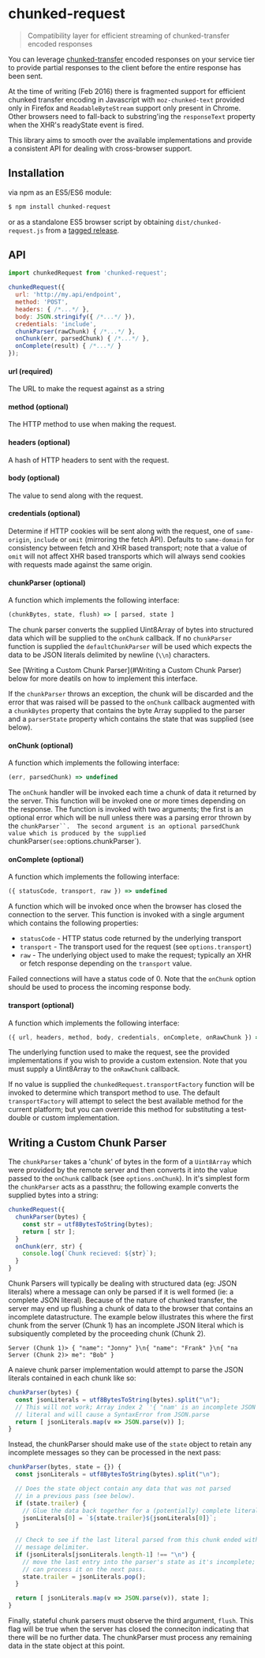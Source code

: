 # chunked-request
> Compatibility layer for efficient streaming of chunked-transfer encoded responses

You can leverage [chunked-transfer](https://en.wikipedia.org/wiki/Chunked_transfer_encoding) encoded responses on your service tier to provide partial responses to the client before the entire response has been sent.

At the time of writing (Feb 2016) there is fragmented support for efficient chunked transfer encoding in Javascript with `moz-chunked-text` provided only in Firefox and `ReadableByteStream` support only present in Chrome.  Other browsers need to fall-back to substring'ing the `responseText` property when the XHR's readyState event is fired.

This library aims to smooth over the available implementations and provide a consistent API for dealing with cross-browser support.

## Installation
via npm as an ES5/ES6 module:

```bash
$ npm install chunked-request
```

or as a standalone ES5 browser script by obtaining `dist/chunked-request.js` from a [tagged release](https://github.com/jonnyreeves/chunked-request/releases).

## API

```js
import chunkedRequest from 'chunked-request';

chunkedRequest({ 
  url: 'http://my.api/endpoint',
  method: 'POST',
  headers: { /*...*/ },
  body: JSON.stringify({ /*...*/ }),
  credentials: 'include',
  chunkParser(rawChunk) { /*...*/ },
  onChunk(err, parsedChunk) { /*...*/ },
  onComplete(result) { /*...*/ }
});
```

#### url (required)
The URL to make the request against as a string

#### method (optional)
The HTTP method to use when making the request.

#### headers (optional)
A hash of HTTP headers to sent with the request.

#### body (optional)
The value to send along with the request.

#### credentials (optional)
Determine if HTTP cookies will be sent along with the request, one of `same-origin`, `include` or `omit` (mirroring the fetch API).  Defaults to `same-domain` for consistency between fetch and XHR based transport; note that a value of `omit` will not affect XHR based transports which will always send cookies with requests made against the same origin.

#### chunkParser (optional) 
A function which implements the following interface:

```js
(chunkBytes, state, flush) => [ parsed, state ]
```

The chunk parser converts the supplied Uint8Array of bytes into structured data which will be supplied to the `onChunk` callback.  If no `chunkParser` function is supplied the `defaultChunkParser` will be used which expects the data to be JSON literals delimited by newline (`\\n`) characters.

See [Writing a Custom Chunk Parser](#Writing a Custom Chunk Parser) below for more deatils on how to implement this interface.

If the `chunkParser` throws an exception, the chunk will be discarded and the error that was raised will be passed to the `onChunk` callback augmented with a `chunkBytes` property that contains the byte Array supplied to the parser and a `parserState` property which contains the state that was supplied (see below).

#### onChunk (optional)
A function which implements the following interface:

```js
(err, parsedChunk) => undefined
```

The `onChunk` handler will be invoked each time a chunk of data it returned by the server. This function will be invoked one or more times depending on the response.  The function is invoked with two arguments; the first is an optional error which will be null unless there was a parsing error thrown by the `chunkParser``.  The second argument is an optional parsedChunk value which is produced by the supplied `chunkParser` (see: `options.chunkParser`).

#### onComplete (optional)
A function which implements the following interface:

```js
({ statusCode, transport, raw }) => undefined
```

A function which will be invoked once when the browser has closed the connection to the server. This function is invoked with a single argument which contains the following properties:

* `statusCode` - HTTP status code returned by the underlying transport
* `transport` - The transport used for the request (see `options.transport`)
* `raw` - The underlying object used to make the request; typically an XHR or fetch response depending on the `transport` value.

Failed connections will have a status code of 0. Note that the `onChunk` option should be used to process the incoming response body.

#### transport (optional)
A function which implements the following interface:

```js
({ url, headers, method, body, credentials, onComplete, onRawChunk }) => undefined
```

The underlying function used to make the request, see the provided implementations if you wish to provide a custom extension.  Note that you must supply a Uint8Array to the `onRawChunk` callback.

If no value is supplied the `chunkedRequest.transportFactory` function will be invoked to determine which transport method to use.  The default `transportFactory` will attempt to select the best available method for the current platform; but you can override this method for substituting a test-double or custom implementation.


## Writing a Custom Chunk Parser
The `chunkParser` takes a 'chunk' of bytes in the form of a `Uint8Array` which were provided by the remote server and then converts it into the value passed to the `onChunk` callback (see `options.onChunk`).  In it's simplest form the `chunkParser` acts as a passthru; the following example converts the supplied bytes into a string:

```js
chunkedRequest({
  chunkParser(bytes) {
    const str = utf8BytesToString(bytes);
    return [ str ];
  }
  onChunk(err, str) {
    console.log(`Chunk recieved: ${str}`);
  }
}
```


Chunk Parsers will typically be dealing with structured data (eg: JSON literals) where a message can only be parsed if it is well formed (ie: a complete JSON literal).  Because of the nature of chunked transfer, the server may end up flushing a chunk of data to the browser that contains an incomplete datastructure.  The example below illustrates this where the first chunk from the server (Chunk 1) has an incomplete JSON literal which is subsiquently completed by the proceeding chunk (Chunk 2).

```
Server (Chunk 1)> { "name": "Jonny" }\n{ "name": "Frank" }\n{ "na
Server (Chunk 2)> me": "Bob" }
```

A naieve chunk parser implementation would attempt to parse the JSON literals contained in each chunk like so:

```js
chunkParser(bytes) {
  const jsonLiterals = utf8BytesToString(bytes).split("\n");
  // This will not work; Array index 2 `'{ "nam' is an incomplete JSON
  // literal and will cause a SyntaxError from JSON.parse
  return [ jsonLiterals.map(v => JSON.parse(v)) ];
}
```

Instead, the chunkParser should make use of the `state` object to retain any incomplete messages so they can be processed in the next pass:

```js
chunkParser(bytes, state = {}) {
  const jsonLiterals = utf8BytesToString(bytes).split("\n");

  // Does the state object contain any data that was not parsed
  // in a previous pass (see below).
  if (state.trailer) {
    // Glue the data back together for a (potentially) complete literal.
    jsonLiterals[0] = `${state.trailer}${jsonLiterals[0]}`;
  }
  
  // Check to see if the last literal parsed from this chunk ended with a 
  // message delimiter.
  if (jsonLiterals[jsonLiterals.length-1] !== "\n") {
    // move the last entry into the parser's state as it's incomplete; we
    // can process it on the next pass.
    state.trailer = jsonLiterals.pop();
  }

  return [ jsonLiterals.map(v => JSON.parse(v)), state ];
}
```

Finally, stateful chunk parsers must observe the third argument, `flush`.  This flag will be true when the server has closed the conneciton indicating that there will be no further data.  The chunkParser must process any remaining data in the state object at this point.